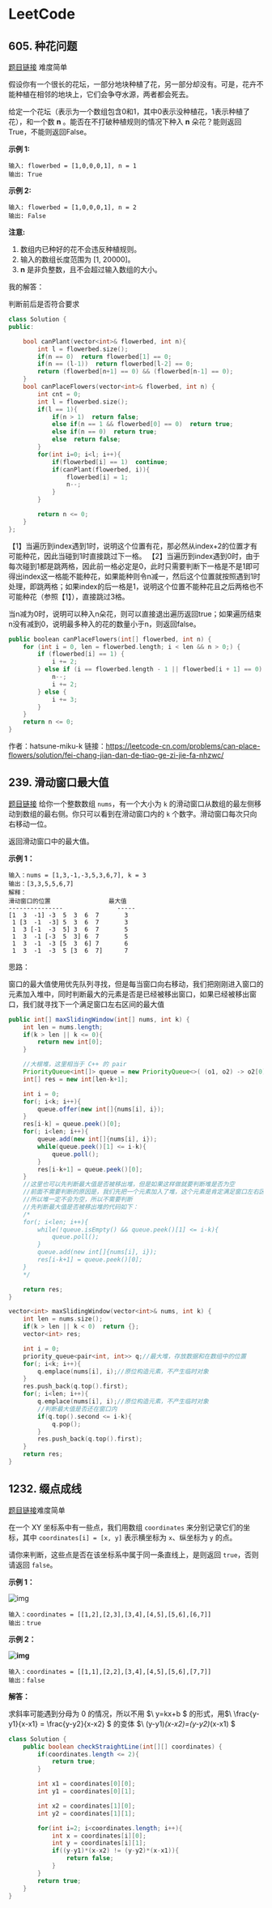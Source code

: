 # LeetCode

## 605. 种花问题

[题目链接](https://leetcode-cn.com/problems/can-place-flowers/)
难度简单

假设你有一个很长的花坛，一部分地块种植了花，另一部分却没有。可是，花卉不能种植在相邻的地块上，它们会争夺水源，两者都会死去。

给定一个花坛（表示为一个数组包含0和1，其中0表示没种植花，1表示种植了花），和一个数 **n** 。能否在不打破种植规则的情况下种入 **n** 朵花？能则返回True，不能则返回False。

**示例 1:**

```
输入: flowerbed = [1,0,0,0,1], n = 1
输出: True
```

**示例 2:**

```
输入: flowerbed = [1,0,0,0,1], n = 2
输出: False
```

**注意:**

1.  数组内已种好的花不会违反种植规则。
2.  输入的数组长度范围为 [1, 20000]。
3.  **n** 是非负整数，且不会超过输入数组的大小。

我的解答：

判断前后是否符合要求

```c++
class Solution {
public:

    bool canPlant(vector<int>& flowerbed, int n){
        int l = flowerbed.size();
        if(n == 0)  return flowerbed[1] == 0;
        if(n == (l-1))  return flowerbed[l-2] == 0;
        return (flowerbed[n+1] == 0) && (flowerbed[n-1] == 0);
    }
    bool canPlaceFlowers(vector<int>& flowerbed, int n) {
        int cnt = 0;
        int l = flowerbed.size();
        if(l == 1){
            if(n > 1)  return false;
            else if(n == 1 && flowerbed[0] == 0)  return true;
            else if(n == 0)  return true;
            else  return false;
        }
        for(int i=0; i<l; i++){
            if(flowerbed[i] == 1)  continue;
            if(canPlant(flowerbed, i)){
                flowerbed[i] = 1;
                n--;
            }
        }

        return n <= 0;
    }
};
```



【1】当遍历到index遇到1时，说明这个位置有花，那必然从index+2的位置才有可能种花，因此当碰到1时直接跳过下一格。
【2】当遍历到index遇到0时，由于每次碰到1都是跳两格，因此前一格必定是0，此时只需要判断下一格是不是1即可得出index这一格能不能种花，如果能种则令n减一，然后这个位置就按照遇到1时处理，即跳两格；如果index的后一格是1，说明这个位置不能种花且之后两格也不可能种花（参照【1】），直接跳过3格。

当n减为0时，说明可以种入n朵花，则可以直接退出遍历返回true；如果遍历结束n没有减到0，说明最多种入的花的数量小于n，则返回false。

```c++
public boolean canPlaceFlowers(int[] flowerbed, int n) {
	for (int i = 0, len = flowerbed.length; i < len && n > 0;) {
		if (flowerbed[i] == 1) {
			i += 2;
		} else if (i == flowerbed.length - 1 || flowerbed[i + 1] == 0) {
			n--;
			i += 2;
		} else {
			i += 3;
		}
	}
	return n <= 0;
}
```

作者：hatsune-miku-k
链接：https://leetcode-cn.com/problems/can-place-flowers/solution/fei-chang-jian-dan-de-tiao-ge-zi-jie-fa-nhzwc/

## 239. 滑动窗口最大值
[题目链接](https://leetcode-cn.com/problems/sliding-window-maximum/)
给你一个整数数组 `nums`，有一个大小为 `k` 的滑动窗口从数组的最左侧移动到数组的最右侧。你只可以看到在滑动窗口内的 `k` 个数字。滑动窗口每次只向右移动一位。

返回滑动窗口中的最大值。

**示例 1：**

```
输入：nums = [1,3,-1,-3,5,3,6,7], k = 3
输出：[3,3,5,5,6,7]
解释：
滑动窗口的位置                最大值
---------------               -----
[1  3  -1] -3  5  3  6  7       3
 1 [3  -1  -3] 5  3  6  7       3
 1  3 [-1  -3  5] 3  6  7       5
 1  3  -1 [-3  5  3] 6  7       5
 1  3  -1  -3 [5  3  6] 7       6
 1  3  -1  -3  5 [3  6  7]      7
```



思路：

窗口的最大值使用优先队列寻找，但是每当窗口向右移动，我们把刚刚进入窗口的元素加入堆中，同时判断最大的元素是否是已经被移出窗口，如果已经被移出窗口，我们就寻找下一个满足窗口左右区间的最大值

```java
public int[] maxSlidingWindow(int[] nums, int k) {
    int len = nums.length;
    if(k > len || k <= 0){
        return new int[0];
    }

    //大根堆，这里相当于 C++ 的 pair
    PriorityQueue<int[]> queue = new PriorityQueue<>( (o1, o2) -> o2[0] - o1[0]);
    int[] res = new int[len-k+1];

    int i = 0;
    for(; i<k; i++){
        queue.offer(new int[]{nums[i], i});
    }
    res[i-k] = queue.peek()[0];
    for(; i<len; i++){
        queue.add(new int[]{nums[i], i});
        while(queue.peek()[1] <= i-k){
            queue.poll();
        }
        res[i-k+1] = queue.peek()[0];
    }
    //这里也可以先判断最大值是否被移出堆，但是如果这样做就要判断堆是否为空
    //前面不需要判断的原因是，我们先把一个元素加入了堆，这个元素是肯定满足窗口左右区间的
    //所以堆一定不会为空，所以不需要判断
    //先判断最大值是否被移出堆的代码如下：
    /*
    for(; i<len; i++){
        while(!queue.isEmpty() && queue.peek()[1] <= i-k){
            queue.poll();
        }
        queue.add(new int[]{nums[i], i});
        res[i-k+1] = queue.peek()[0];
    }
    */

    return res;
}
```



```c++
vector<int> maxSlidingWindow(vector<int>& nums, int k) {
    int len = nums.size();
    if(k > len || k < 0)  return {};
    vector<int> res;

    int i = 0;
    priority_queue<pair<int, int>> q;//最大堆，存放数据和在数组中的位置
    for(; i<k; i++){
        q.emplace(nums[i], i);//原位构造元素，不产生临时对象
    }
    res.push_back(q.top().first);
    for(; i<len; i++){
        q.emplace(nums[i], i);//原位构造元素，不产生临时对象
        //判断最大值是否还在窗口内
        if(q.top().second <= i-k){
            q.pop();
        }
        res.push_back(q.top().first);
    }
    return res;
}
```



## 1232. 缀点成线
[题目链接](https://leetcode-cn.com/problems/check-if-it-is-a-straight-line/)难度简单

在一个 XY 坐标系中有一些点，我们用数组 `coordinates` 来分别记录它们的坐标，其中 `coordinates[i] = [x, y]` 表示横坐标为 `x`、纵坐标为 `y` 的点。

请你来判断，这些点是否在该坐标系中属于同一条直线上，是则返回 `true`，否则请返回 `false`。

 

**示例 1：**

![img](LeetCode.assets/untitled-diagram-2.jpg)

```
输入：coordinates = [[1,2],[2,3],[3,4],[4,5],[5,6],[6,7]]
输出：true
```

**示例 2：**

**![img](LeetCode.assets/untitled-diagram-1.jpg)**

```
输入：coordinates = [[1,1],[2,2],[3,4],[4,5],[5,6],[7,7]]
输出：false
```



**解答：**

求斜率可能遇到分母为 0 的情况，所以不用 $\ y=kx+b $ 的形式，用$\ \frac{y-y1}{x-x1} = \frac{y-y2}{x-x2} $   的变体 $\ (y-y1)*(x-x2)=(y-y2)*(x-x1) $

```java
class Solution {
    public boolean checkStraightLine(int[][] coordinates) {
        if(coordinates.length <= 2){
            return true;
        }

        int x1 = coordinates[0][0];
        int y1 = coordinates[0][1];

        int x2 = coordinates[1][0];
        int y2 = coordinates[1][1];

        for(int i=2; i<coordinates.length; i++){
            int x = coordinates[i][0];
            int y = coordinates[i][1];
            if((y-y1)*(x-x2) != (y-y2)*(x-x1)){
                return false;
            }
        }
        return true;
    }
}
```

